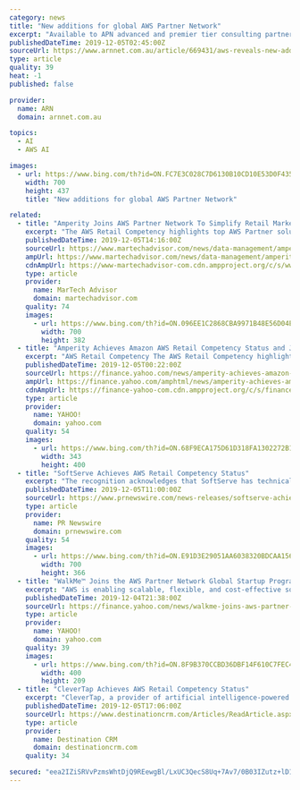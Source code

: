 ```yaml
---
category: news
title: "New additions for global AWS Partner Network"
excerpt: "Available to APN advanced and premier tier consulting partners, immersion day workshop topics and services are set to include database migration service, artificial intelligence (AI), machine learning (ML), EC2 Spot, Elastic MapReduce, Redshift, containers, running Microsoft workloads on AWS, landing zone, data engineering, security and ..."
publishedDateTime: 2019-12-05T02:45:00Z
sourceUrl: https://www.arnnet.com.au/article/669431/aws-reveals-new-additions-global-partner-network/
type: article
quality: 39
heat: -1
published: false

provider:
  name: ARN
  domain: arnnet.com.au

topics:
  - AI
  - AWS AI

images:
  - url: https://www.bing.com/th?id=ON.FC7E3C028C7D6130B10CD10E53D0F435
    width: 700
    height: 437
    title: "New additions for global AWS Partner Network"

related:
  - title: "Amperity Joins AWS Partner Network To Simplify Retail Marketing"
    excerpt: "The AWS Retail Competency highlights top AWS Partner solutions that have demonstrated technical proficiency and proven customer success across numerous innovative solution areas in retail spanning artificial intelligence (AI) / machine learning (ML), Voice Recognition, Customer Engagement, and Retail Transformation. Amperity was awarded this ..."
    publishedDateTime: 2019-12-05T14:16:00Z
    sourceUrl: https://www.martechadvisor.com/news/data-management/amperity-joins-aws-partner-network-to-simplify-retail-marketing/
    ampUrl: https://www.martechadvisor.com/news/data-management/amperity-joins-aws-partner-network-to-simplify-retail-marketing/
    cdnAmpUrl: https://www-martechadvisor-com.cdn.ampproject.org/c/s/www.martechadvisor.com/news/data-management/amperity-joins-aws-partner-network-to-simplify-retail-marketing/
    type: article
    provider:
      name: MarTech Advisor
      domain: martechadvisor.com
    quality: 74
    images:
      - url: https://www.bing.com/th?id=ON.096EE1C2868CBA9971B48E56D04E3FC4
        width: 700
        height: 382
  - title: "Amperity Achieves Amazon AWS Retail Competency Status and Joins the AWS Partner Network Global Startup Program"
    excerpt: "AWS Retail Competency The AWS Retail Competency highlights top AWS Partner solutions that have demonstrated technical proficiency and proven customer success across numerous innovative solution areas in retail spanning artificial intelligence (AI) / machine learning (ML), Voice Recognition, Customer Engagement, and Retail Transformation."
    publishedDateTime: 2019-12-05T00:22:00Z
    sourceUrl: https://finance.yahoo.com/news/amperity-achieves-amazon-aws-retail-183000696.html
    ampUrl: https://finance.yahoo.com/amphtml/news/amperity-achieves-amazon-aws-retail-183000696.html
    cdnAmpUrl: https://finance-yahoo-com.cdn.ampproject.org/c/s/finance.yahoo.com/amphtml/news/amperity-achieves-amazon-aws-retail-183000696.html
    type: article
    provider:
      name: YAHOO!
      domain: yahoo.com
    quality: 54
    images:
      - url: https://www.bing.com/th?id=ON.68F9ECA175D61D318FA1302272B10A5B
        width: 343
        height: 400
  - title: "SoftServe Achieves AWS Retail Competency Status"
    excerpt: "The recognition acknowledges that SoftServe has technical proficiency and proven customer success across numerous innovative solution areas in retail spanning data lakes, artificial intelligence (AI) / machine learning (ML), predictive analytics, internet of things (IoT), intelligent automation, and retail transformation. AWS Retail Competency ..."
    publishedDateTime: 2019-12-05T11:00:00Z
    sourceUrl: https://www.prnewswire.com/news-releases/softserve-achieves-aws-retail-competency-status-300969441.html
    type: article
    provider:
      name: PR Newswire
      domain: prnewswire.com
    quality: 54
    images:
      - url: https://www.bing.com/th?id=ON.E91D3E29051AA6038320BDCAA1567CF4
        width: 700
        height: 366
  - title: "WalkMe™ Joins the AWS Partner Network Global Startup Program"
    excerpt: "AWS is enabling scalable, flexible, and cost-effective solutions from startups ... guidance and automation capabilities. Using artificial intelligence/machine learning, analytics and automation, WalkMe's context-intelligent platform anticipates users' needs and provides help exactly when and where they need it. WalkMe is used by over 2,000 ..."
    publishedDateTime: 2019-12-04T21:38:00Z
    sourceUrl: https://finance.yahoo.com/news/walkme-joins-aws-partner-network-183000829.html
    type: article
    provider:
      name: YAHOO!
      domain: yahoo.com
    quality: 39
    images:
      - url: https://www.bing.com/th?id=ON.8F9B370CCBD36DBF14F610C7FEC47A72
        width: 400
        height: 209
  - title: "CleverTap Achieves AWS Retail Competency Status"
    excerpt: "CleverTap, a provider of artificial intelligence-powered customer lifecycle and user retention platforms, has achieved Amazon Web Services (AWS) Retail Competency status for technical proficiency and proven customer success across numerous solutions in the Customer Engagement category of the AWS Retail Competency that help marketing leaders ..."
    publishedDateTime: 2019-12-05T17:06:00Z
    sourceUrl: https://www.destinationcrm.com/Articles/ReadArticle.aspx?ArticleID=135605
    type: article
    provider:
      name: Destination CRM
      domain: destinationcrm.com
    quality: 34

secured: "eea2IZiSRVvPzmsWhtDjQ9REewgBl/LxUC3QecS8Uq+7Av7/0B03IZutz+lD19Fe+MEia3/B9YbeMXsh5JbILZaXOImhsy/caatDy9mmUKH2m2nOvAZxo70+912Ubfvip9IAyOIHaJ7Bt/gFVAnIiAkGQituTvI/WJmphjUPwNVZvUvGLg+Z3oFiRLla4dnr2H7WIjm9AtC9H71JhNtW+nqzrhU34WVAYWfO8pXpVz1m2LKzg7i5geI6f/hiKuneaW7G4YQXGoBcN2/IHoC74Q==;ZW0CiFxsg2Daq6PXb89DdA=="
---
```


